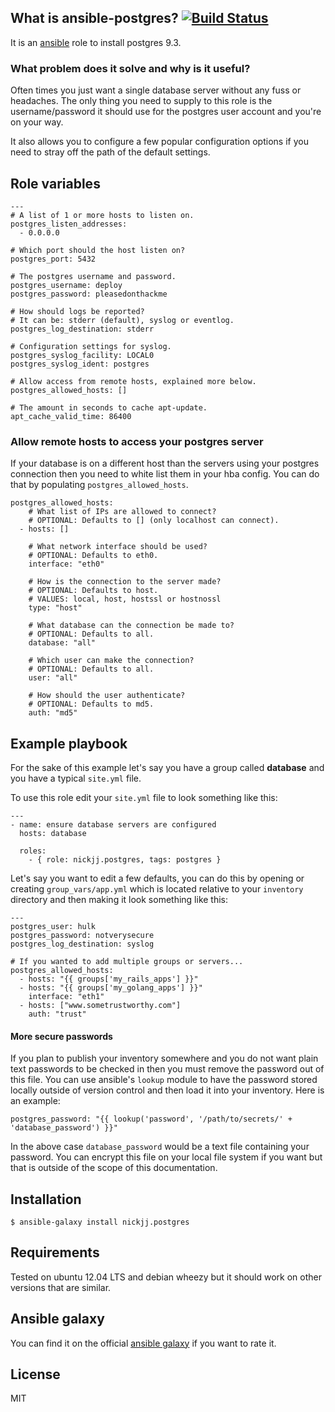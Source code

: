 ## What is ansible-postgres? [![Build Status](https://secure.travis-ci.org/nickjj/ansible-postgres.png)](http://travis-ci.org/nickjj/ansible-postgres)

It is an [ansible](http://www.ansible.com/home) role to install postgres 9.3.

### What problem does it solve and why is it useful?

Often times you just want a single database server without any fuss or headaches. The only thing you need to supply to this role is the username/password it should use for the postgres user account and you're on your way.

It also allows you to configure a few popular configuration options if you need to stray off the path of the default settings.

## Role variables

```
---
# A list of 1 or more hosts to listen on.
postgres_listen_addresses:
  - 0.0.0.0

# Which port should the host listen on?
postgres_port: 5432

# The postgres username and password.
postgres_username: deploy
postgres_password: pleasedonthackme

# How should logs be reported?
# It can be: stderr (default), syslog or eventlog.
postgres_log_destination: stderr

# Configuration settings for syslog.
postgres_syslog_facility: LOCAL0
postgres_syslog_ident: postgres

# Allow access from remote hosts, explained more below.
postgres_allowed_hosts: []

# The amount in seconds to cache apt-update.
apt_cache_valid_time: 86400
```

### Allow remote hosts to access your postgres server

If your database is on a different host than the servers using your postgres connection then you need to white list them in your hba config. You can do that by populating `postgres_allowed_hosts`.


```
postgres_allowed_hosts:
    # What list of IPs are allowed to connect?
    # OPTIONAL: Defaults to [] (only localhost can connect).
  - hosts: []

    # What network interface should be used?
    # OPTIONAL: Defaults to eth0.
    interface: "eth0"

    # How is the connection to the server made?
    # OPTIONAL: Defaults to host.
    # VALUES: local, host, hostssl or hostnossl
    type: "host"

    # What database can the connection be made to?
    # OPTIONAL: Defaults to all.
    database: "all"

    # Which user can make the connection?
    # OPTIONAL: Defaults to all.
    user: "all"

    # How should the user authenticate?
    # OPTIONAL: Defaults to md5.
    auth: "md5"
```

## Example playbook

For the sake of this example let's say you have a group called **database** and you have a typical `site.yml` file.

To use this role edit your `site.yml` file to look something like this:

```
---
- name: ensure database servers are configured
  hosts: database

  roles:
    - { role: nickjj.postgres, tags: postgres }
```

Let's say you want to edit a few defaults, you can do this by opening or creating `group_vars/app.yml` which is located relative to your `inventory` directory and then making it look something like this:

```
---
postgres_user: hulk
postgres_password: notverysecure
postgres_log_destination: syslog

# If you wanted to add multiple groups or servers...
postgres_allowed_hosts:
  - hosts: "{{ groups['my_rails_apps'] }}"
  - hosts: "{{ groups['my_golang_apps'] }}"
    interface: "eth1"
  - hosts: ["www.sometrustworthy.com"]
    auth: "trust"
```

#### More secure passwords

If you plan to publish your inventory somewhere and you do not want plain text passwords to be checked in then you must remove the password out of this file. You can use ansible's `lookup` module to have the password stored locally outside of version control and then load it into your inventory. Here is an example:

```
postgres_password: "{{ lookup('password', '/path/to/secrets/' + 'database_password') }}"
```

In the above case `database_password` would be a text file containing your password. You can encrypt this file on your local file system if you want but that is outside of the scope of this documentation.

## Installation

`$ ansible-galaxy install nickjj.postgres`

## Requirements

Tested on ubuntu 12.04 LTS and debian wheezy but it should work on other versions that are similar.

## Ansible galaxy

You can find it on the official [ansible galaxy](https://galaxy.ansible.com/list#/roles/867) if you want to rate it.

## License

MIT
